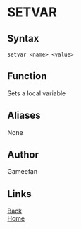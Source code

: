 # SETVAR
## Syntax
```setvar <name> <value>```
## Function
Sets a local variable
## Aliases
None
## Author
Gameefan
## Links
[Back](https://gameefan.github.io/AIOShell/commands)<br/>
[Home](https://gameefan.github.io/AIOShell/)<br/>